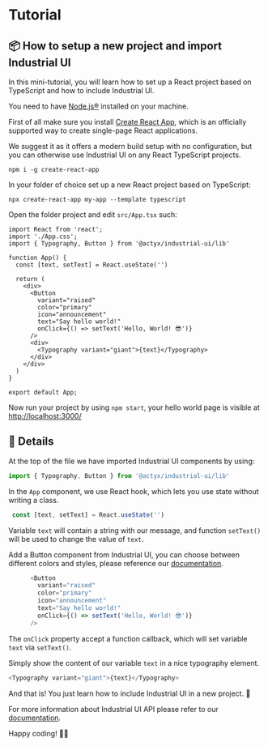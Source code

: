 # Tutorial

## 📦 How to setup a new project and import Industrial UI

In this mini-tutorial, you will learn how to set up a React project based on TypeScript and how to include Industrial UI.

You need to have [Node.js®](https://nodejs.org/en/download/) installed on your machine.

First of all make sure you install [Create React App](https://github.com/facebook/create-react-app#readme), which is an officially supported way to create single-page React applications.

We suggest it as it offers a modern build setup with no configuration, but you can otherwise use Industrial UI on any React TypeScript projects.

```shell
npm i -g create-react-app
```

In your folder of choice set up a new React project based on TypeScript:

```shell
npx create-react-app my-app --template typescript
```

Open the folder project and edit `src/App.tsx` such:

```typecript
import React from 'react';
import './App.css';
import { Typography, Button } from '@actyx/industrial-ui/lib'

function App() {
  const [text, setText] = React.useState('')

  return (
    <div>
      <Button
        variant="raised"
        color="primary"
        icon="announcement"
        text="Say hello world!"
        onClick={() => setText('Hello, World! 😎')}
      />
      <div>
        <Typography variant="giant">{text}</Typography>
      </div>
    </div>
  )
}

export default App;
```

Now run your project by using `npm start`, your hello world page is visible at [http://localhost:3000/](http://localhost:3000/)

## 📖 Details

At the top of the file we have imported Industrial UI components by using:

```typescript
import { Typography, Button } from '@actyx/industrial-ui/lib'
```

In the `App` component, we use React hook, which lets you use state without writing a class.

```typescript
 const [text, setText] = React.useState('')
```

Variable `text` will contain a string with our message, and function `setText()` will be used to change the value of `text`.

Add a Button component from Industrial UI, you can choose between different colors and styles, please reference our [documentation](https://actyx.github.io/industrial-ui/index.html?path=/docs/components-button--flat-transparent-text).

```typescript
      <Button
        variant="raised"
        color="primary"
        icon="announcement"
        text="Say hello world!"
        onClick={() => setText('Hello, World! 😎')}
      />
```

The `onClick` property accept a function callback, which will set variable `text` via `setText()`.

Simply show the content of our variable `text` in a nice typography element.

```typescript
<Typography variant="giant">{text}</Typography>
```

And that is! You just learn how to include Industrial UI in a new project. 👏

For more information about Industrial UI API please refer to our [documentation](https://actyx.github.io/industrial-ui/index.htm).

Happy coding! 👨‍💻

